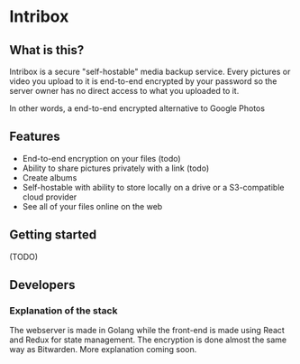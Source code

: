 # Intribox

## What is this?

Intribox is a secure "self-hostable" media backup service. Every pictures or video you upload to it is end-to-end encrypted by your password so the server owner has no direct access to what you uploaded to it.

In other words, a end-to-end encrypted alternative to Google Photos

## Features

* End-to-end encryption on your files (todo)
* Ability to share pictures privately with a link (todo)
* Create albums
* Self-hostable with ability to store locally on a drive or a S3-compatible cloud provider
* See all of your files online on the web

## Getting started

(TODO)

## Developers

### Explanation of the stack

The webserver is made in Golang while the front-end is made using React and Redux for state management. The encryption is done almost the same way as Bitwarden. More explanation coming soon.